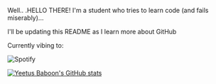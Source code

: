 Well.. .HELLO THERE! I'm a student who tries to learn code (and fails miserably)... 

I'll be updating this README as I learn more about GitHub


Currently vibing to:

![Spotify](https://novatorema.vercel.app/api/spotify)




[![Yeetus Baboon's GitHub stats](https://github-readme-stats.vercel.app/api?username=YeetusBaboon$show_icons=true&theme=material-palenight)](https://github.com/anuraghazra/github-readme-stats)

